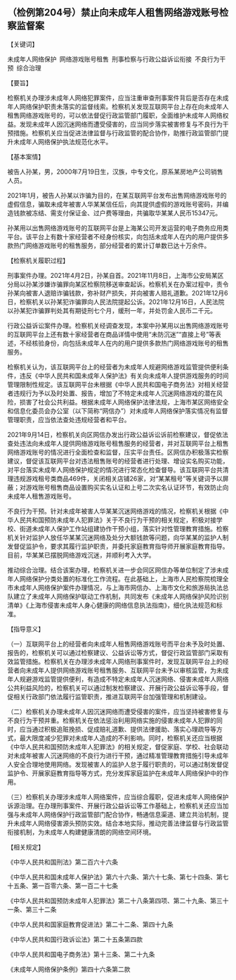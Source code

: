 ## （检例第204号）禁止向未成年人租售网络游戏账号检察监督案

【关键词】

未成年人网络保护 网络游戏账号租售 刑事检察与行政公益诉讼衔接 不良行为干预 综合治理

【要旨】

检察机关办理涉未成年人网络犯罪案件，应当注重审查刑事案件背后是否存在未成年人网络保护职责未落实的监督线索。检察机关发现互联网平台上存在向未成年人租售网络游戏账号的，可以依法督促行政监管部门履职，全面维护未成年人网络权益。发现未成年人因沉迷网络而遭受侵害的，应当同步落实被害修复与不良行为干预措施。检察机关应当促进法律监督与行政监管的配合协作，助推行政监管部门提升未成年人网络保护执法规范化水平。

【基本案情】

被告人孙某，男，2000年7月19日生，汉族，中专文化，原系某房地产公司销售人员。

2021年1月，被告人孙某以诈骗为目的，在某互联网平台发布出售网络游戏账号的虚假信息，骗取未成年被害人华某某信任后，向其提供虚假的游戏账号密码，并编造钱款被冻结、需支付保证金、过户费等理由，共骗取华某某人民币15347元。

孙某用以出售网络游戏账号的互联网平台是上海某公司开发运营的电子商务应用类平台。该平台上有数十家经营者不经身份核实，向包括未成年人在内的用户提供多款热门网络游戏账号的租售服务，部分经营者的累计订单数已达十万余件。

【检察机关履职过程】

刑事案件办理。2021年4月2日，孙某自首。2021年11月8日，上海市公安局某区分局以孙某涉嫌诈骗罪向某区检察院移送审查起诉。检察机关在办案过程中，责令孙某向被害人退赔诈骗钱款，弥补财产损失，并向被害人赔礼道歉。2021年12月6日，检察机关以孙某犯诈骗罪向人民法院提起公诉。2021年12月16日，人民法院以孙某犯诈骗罪判处其有期徒刑七个月，缓刑一年，并处罚金人民币二千元。

行政公益诉讼案件办理。检察机关经调查发现，本案中孙某用以出售网络游戏账号的互联网平台上还有数十家经营者在商品详情中使用“未防沉迷”“直接上号”等表述，不经核验身份，向包括未成年人在内的用户提供多款热门网络游戏账号的租售服务。

检察机关认为，该互联网平台上的经营者为未成年人规避网络游戏监管提供便利条件，违反《中华人民共和国未成年人保护法》有关向未成年人提供游戏服务的时间管理限制性规定。该互联网平台未根据《中华人民共和国电子商务法》对相关经营者违规行为予以及时处置、报告，增加了不特定未成年人沉迷网络游戏的潜在风险，损害了社会公共利益。根据未成年人网络保护法律法规，上海市某区网络安全和信息化委员会办公室（以下简称“网信办”）对未成年人网络保护落实情况有监督管理职责，应当依法查处违规经营者和平台。

2021年9月14日，检察机关向区网信办发出行政公益诉讼诉前检察建议，督促依法查处违法向未成年人提供网络游戏账号租售服务的经营者，并对互联网平台上租售网络游戏账号的情况进行全面检查和监督，压实平台责任。区网信办积极落实检察建议，督促该互联网平台对违法租售账号的经营者进行处理、增设实名购买功能，对平台落实未成年人网络保护规定的情况进行常态化检查督导。该互联网平台共清理违规游戏租号类商品469件，关闭相关店铺26家，对“某某租号”等关键词予以屏蔽；对游戏账号租售商品设置购买实名认证和上号二次实名认证环节，有效防止向未成年人租售游戏账号。

不良行为干预。针对未成年被害人华某某沉迷网络游戏的情况，检察机关根据《中华人民共和国预防未成年人犯罪法》关于不良行为干预的相关规定，积极对接学校、街道未成年人保护工作站组建协作干预小组，落实针对性管理教育措施。检察机关针对监护人放任华某某沉迷网络及处分大额钱款等问题，向华某某的监护人制发督促监护令，要求其履行监护职责，并委托家庭教育指导师开展家庭教育指导。目前，华某某已摆脱网络游戏沉迷，并顺利考入大学。

推动综合治理。结合该案办理，检察机关进一步会同区网信办等单位制定了涉未成年人网络保护分类处置的标准化工作流程。在此基础上，上海市人民检察院梳理全市未成年人网络保护案件办理情况，与上海市网信办、上海市文化和旅游局执法总队建立了未成年人网络保护联动工作机制，共同发布《未成年人网络保护风险识别清单》《上海市侵害未成年人身心健康的网络信息执法指南》，细化执法规范和标准。

【指导意义】

（一）互联网平台上的经营者向未成年人租售网络游戏账号而平台未予及时处置、报告的，检察机关可以通过检察建议、公益诉讼等方式，督促行政监管部门采取有效监管措施。检察机关在办理涉未成年人网络刑事案件时，发现互联网平台上的经营者向未成年人提供网络游戏账号租售服务、互联网平台未予以审核监管，为未成年人规避游戏监管提供便利，有造成不特定未成年人沉迷网络、侵害未成年人网络公共利益风险的，检察机关可以通过制发检察建议、开展行政公益诉讼等手段，督促相关行政部门依法履行监管职责，推进互联网平台加强管理和机制建设。

（二）检察机关办理未成年人因沉迷网络而遭受侵害的案件，应当坚持被害修复与不良行为干预并重。检察机关在依法惩治利用网络实施的侵害未成年人犯罪的同时，应当通过积极追赃挽损、促成赔礼道歉、提供法律援助、落实心理疏导等方式，最大限度减少犯罪对未成年人造成的不利影响。同时，检察机关还应当根据《中华人民共和国预防未成年人犯罪法》的相关规定，督促家庭、学校、社会联动对未成年被害人沉迷网络的不良行为进行干预，通过精准管理教育措施引导未成年人安全合理地使用网络。发现被害人的监护人怠于履行职责的，可以通过制发督促监护令、开展家庭教育指导等方式，充分发挥家庭监护在未成年人网络保护中的作用。

（三）检察机关办理涉未成年人网络案件，应当综合履职，促进未成年人网络保护诉源治理。在办理刑事案件、开展行政公益诉讼等工作基础上，检察机关还应当加强与未成年人网络保护行政监管部门配合协作，畅通信息渠道、建立共治机制，提升未成年人网络侵害源头预防实效。结合本地实际，推动完善法律监督与行政监管衔接机制，为未成年人构建健康清朗的网络空间环境。

【相关规定】

《中华人民共和国刑法》第二百六十六条

《中华人民共和国未成年人保护法》第六十六条、第六十七条、第七十四条、第七十五条、第一百零六条、第一百二十七条

《中华人民共和国预防未成年人犯罪法》第二十八条第四项、第二十九条、第三十一条、第三十二条

《中华人民共和国家庭教育促进法》第二十二条、第四十九条

《中华人民共和国行政诉讼法》第二十五条第四款

《中华人民共和国电子商务法》第十三条、第二十九条

《未成年人网络保护条例》第四十六条第二款